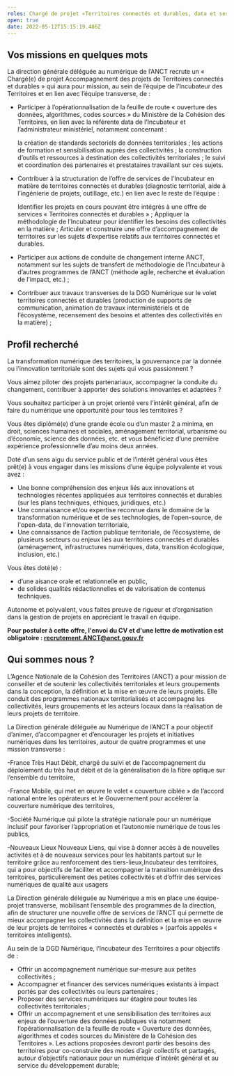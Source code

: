 ```yaml
---
roles: Chargé de projet «Territoires connectés et durables, data et services» F/H
open: true
date: 2022-05-12T15:15:19.486Z
---
```

## **Vos missions en quelques mots**

La direction générale déléguée au numérique de l’ANCT recrute un « Chargé(e) de projet Accompagnement des projets de Territoires connectés et durables » qui aura pour mission, au sein de l’équipe de l’Incubateur des Territoires et en lien avec l’équipe transverse, de :

* Participer à l’opérationnalisation de la feuille de route « ouverture des données, algorithmes, codes sources » du Ministère de la Cohésion des Territoires, en lien avec la référente data de l’Incubateur et l’administrateur ministériel, notamment concernant :

    la création de standards sectoriels de données territoriales ;
    les actions de formation et sensibilisation auprès des collectivités ;
    la construction d’outils et ressources à destination des collectivités territoriales ;
    le suivi et coordination des partenaires et prestataires travaillant sur ces sujets.


* Contribuer à la structuration de l’offre de services de l’Incubateur en matière de territoires connectés et durables (diagnostic territorial, aide à l’ingénierie de projets, outillage, etc.) en lien avec le reste de l’équipe :

    Identifier les projets en cours pouvant être intégrés à une offre de services « Territoires connectés et durables » ;
    Appliquer la méthodologie de l’Incubateur pour identifier les besoins des collectivités en la matière ;
    Articuler et construire une offre d’accompagnement de territoires sur les sujets d’expertise relatifs aux territoires connectés et durables.
* Participer aux actions de conduite de changement interne ANCT, notamment sur les sujets de transfert de méthodologie de l’Incubateur à d’autres programmes de l’ANCT (méthode agile, recherche et évaluation de l’impact, etc.) ;
* Contribuer aux travaux transverses de la DGD Numérique sur le volet territoires connectés et durables (production de supports de communication, animation de travaux interministériels et de l’écosystème, recensement des besoins et attentes des collectivités en la matière) ;




## Profil recherché

La transformation numérique des territoires, la gouvernance par la donnée ou l’innovation territoriale sont des sujets qui vous passionnent ?

Vous aimez piloter des projets partenariaux, accompagner la conduite du changement, contribuer à apporter des solutions innovantes et adaptées ?

Vous souhaitez participer à un projet orienté vers l’intérêt général, afin de faire du numérique une opportunité pour tous les territoires ?

Vous êtes diplômé(e) d’une grande école ou d’un master 2 a minima, en droit, sciences humaines et sociales, aménagement territorial, urbanisme ou d’économie, science des données, etc. et vous bénéficiez d’une première expérience professionnelle d’au moins deux années.

Doté d’un sens aigu du service public et de l’intérêt général vous êtes prêt(e) à vous engager dans les missions d’une équipe polyvalente et vous avez :

* Une bonne compréhension des enjeux liés aux innovations et technologies récentes appliquées aux territoires connectés et durables (sur les plans techniques, éthiques, juridiques, etc.)
* Une connaissance et/ou expertise reconnue dans le domaine de la transformation numérique et de ses technologies, de l’open-source, de l'open-data, de l’innovation territoriale,
* Une connaissance de l’action publique territoriale, de l’écosystème, de plusieurs secteurs ou enjeux liés aux territoires connectés et durables (aménagement, infrastructures numériques, data, transition écologique, inclusion,  etc.)

Vous êtes doté(e) :

* d’une aisance orale et relationnelle en public,
* de solides qualités rédactionnelles et de valorisation de contenus techniques.

Autonome et polyvalent, vous faites preuve de rigueur et d’organisation dans la gestion de projets en appréciant le travail en équipe.


**Pour postuler à cette offre, l'envoi du CV et d'une lettre de motivation est obligatoire :  recrutement.ANCT@anct.gouv.fr**





## Qui sommes nous ?

L’Agence Nationale de la Cohésion des Territoires (ANCT) a pour mission de conseiller et de soutenir les collectivités territoriales et leurs groupements dans la conception, la définition et la mise en œuvre de leurs projets. Elle conduit des programmes nationaux territorialisés et accompagne les collectivités, leurs groupements et les acteurs locaux dans la réalisation de leurs projets de territoire.

La Direction générale déléguée au Numérique de l’ANCT a pour objectif d’animer, d’accompagner et d’encourager les projets et initiatives numériques dans les territoires, autour de quatre programmes et une mission transverse :

\-France Très Haut Débit, chargé du suivi et de l’accompagnement du déploiement du très haut débit et de la généralisation de la fibre optique sur l’ensemble du territoire,

\-France Mobile, qui met en œuvre le volet « couverture ciblée » de l’accord national entre les opérateurs et le Gouvernement pour accélérer la couverture numérique des territoires,

\-Société Numérique qui pilote la stratégie nationale pour un numérique inclusif pour favoriser l’appropriation et l’autonomie numérique de tous les publics,

\-Nouveaux Lieux Nouveaux Liens, qui vise à donner accès à de nouvelles activités et à de nouveaux services pour les habitants partout sur le territoire grâce au renforcement des tiers-lieux,Incubateur des territoires, qui a pour objectifs de faciliter et accompagner la transition numérique des territoires, particulièrement des petites collectivités et d’offrir des services numériques de qualité aux usagers


La Direction générale déléguée au Numérique a mis en place une équipe-projet transverse, mobilisant l’ensemble des programmes de la direction, afin de structurer une nouvelle offre de services de l’ANCT qui permette de mieux accompagner les collectivités dans la définition et la mise en œuvre de leur projets de territoires « connectés et durables » (parfois appelés « territoires intelligents).


Au sein de la DGD Numérique, l’Incubateur des Territoires a pour objectifs de :

* Offrir un accompagnement numérique sur-mesure aux petites collectivités ;
* Accompagner et financer des services numériques existants à impact portés par des collectivités ou leurs partenaires ;
* Proposer des services numériques sur étagère pour toutes les collectivités territoriales ;
* Offrir un accompagnement et une sensibilisation des territoires aux enjeux de l’ouverture des données publiques via notamment l’opérationnalisation de la feuille de route « Ouverture des données, algorithmes et codes sources du Ministère de la Cohésion des Territoires ».
  Les actions proposées devront partir des besoins des territoires pour co-construire des modes d’agir collectifs et partagés, autour d’objectifs nationaux pour un numérique d’intérêt général et au service du développement durable;